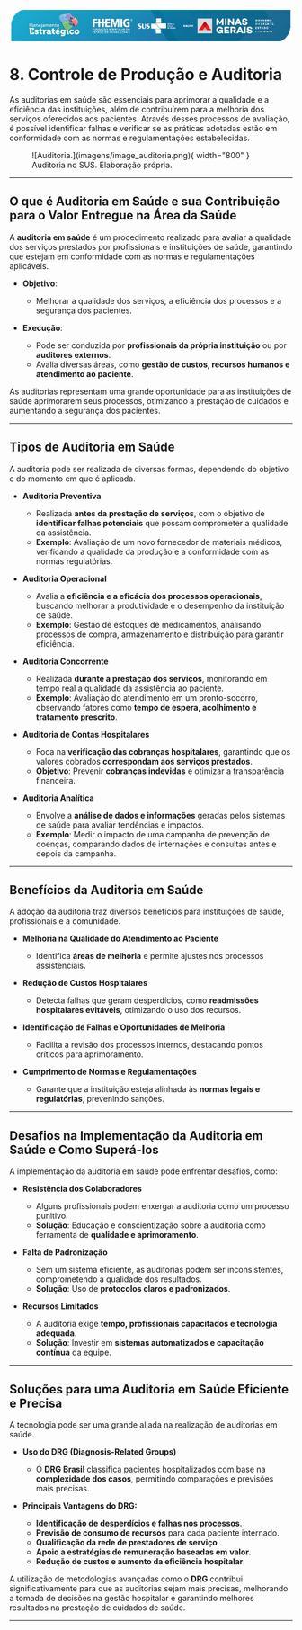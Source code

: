 ![Image](./imagens/logo.png)
# 8. Controle de Produção e Auditoria  

As auditorias em saúde são essenciais para aprimorar a qualidade e a eficiência das instituições, além de contribuírem para a melhoria dos serviços oferecidos aos pacientes. Através desses processos de avaliação, é possível identificar falhas e verificar se as práticas adotadas estão em conformidade com as normas e regulamentações estabelecidas.

<figure markdown>
  ![Auditoria.](imagens/image_auditoria.png){ width="800" }
  <figcaption>Auditoria no SUS. Elaboração própria.</figcaption>
</figure>

---

## O que é Auditoria em Saúde e sua Contribuição para o Valor Entregue na Área da Saúde  

A **auditoria em saúde** é um procedimento realizado para avaliar a qualidade dos serviços prestados por profissionais e instituições de saúde, garantindo que estejam em conformidade com as normas e regulamentações aplicáveis.

- **Objetivo**:  
  - Melhorar a qualidade dos serviços, a eficiência dos processos e a segurança dos pacientes.  

- **Execução**:  
  - Pode ser conduzida por **profissionais da própria instituição** ou por **auditores externos**.  
  - Avalia diversas áreas, como **gestão de custos, recursos humanos e atendimento ao paciente**.  

As auditorias representam uma grande oportunidade para as instituições de saúde aprimorarem seus processos, otimizando a prestação de cuidados e aumentando a segurança dos pacientes.  

---

## Tipos de Auditoria em Saúde  

A auditoria pode ser realizada de diversas formas, dependendo do objetivo e do momento em que é aplicada.  

- **Auditoria Preventiva**  
  - Realizada **antes da prestação de serviços**, com o objetivo de **identificar falhas potenciais** que possam comprometer a qualidade da assistência.  
  - **Exemplo**: Avaliação de um novo fornecedor de materiais médicos, verificando a qualidade da produção e a conformidade com as normas regulatórias.  

- **Auditoria Operacional**  
  - Avalia a **eficiência e a eficácia dos processos operacionais**, buscando melhorar a produtividade e o desempenho da instituição de saúde.  
  - **Exemplo**: Gestão de estoques de medicamentos, analisando processos de compra, armazenamento e distribuição para garantir eficiência.  

- **Auditoria Concorrente**  
  - Realizada **durante a prestação dos serviços**, monitorando em tempo real a qualidade da assistência ao paciente.  
  - **Exemplo**: Avaliação do atendimento em um pronto-socorro, observando fatores como **tempo de espera, acolhimento e tratamento prescrito**.  

- **Auditoria de Contas Hospitalares**  
  - Foca na **verificação das cobranças hospitalares**, garantindo que os valores cobrados **correspondam aos serviços prestados**.  
  - **Objetivo**: Prevenir **cobranças indevidas** e otimizar a transparência financeira.  

- **Auditoria Analítica**  
  - Envolve a **análise de dados e informações** geradas pelos sistemas de saúde para avaliar tendências e impactos.  
  - **Exemplo**: Medir o impacto de uma campanha de prevenção de doenças, comparando dados de internações e consultas antes e depois da campanha.  

---

## Benefícios da Auditoria em Saúde  

A adoção da auditoria traz diversos benefícios para instituições de saúde, profissionais e a comunidade.  

- **Melhoria na Qualidade do Atendimento ao Paciente**  
  - Identifica **áreas de melhoria** e permite ajustes nos processos assistenciais.  

- **Redução de Custos Hospitalares**  
  - Detecta falhas que geram desperdícios, como **readmissões hospitalares evitáveis**, otimizando o uso dos recursos.  

- **Identificação de Falhas e Oportunidades de Melhoria**  
  - Facilita a revisão dos processos internos, destacando pontos críticos para aprimoramento.  

- **Cumprimento de Normas e Regulamentações**  
  - Garante que a instituição esteja alinhada às **normas legais e regulatórias**, prevenindo sanções.  

---

## Desafios na Implementação da Auditoria em Saúde e Como Superá-los  

A implementação da auditoria em saúde pode enfrentar desafios, como:  

- **Resistência dos Colaboradores**  
  - Alguns profissionais podem enxergar a auditoria como um processo punitivo.  
  - **Solução**: Educação e conscientização sobre a auditoria como ferramenta de **qualidade e aprimoramento**.  

- **Falta de Padronização**  
  - Sem um sistema eficiente, as auditorias podem ser inconsistentes, comprometendo a qualidade dos resultados.  
  - **Solução**: Uso de **protocolos claros e padronizados**.  

- **Recursos Limitados**  
  - A auditoria exige **tempo, profissionais capacitados e tecnologia adequada**.  
  - **Solução**: Investir em **sistemas automatizados e capacitação contínua** da equipe.  

---

## Soluções para uma Auditoria em Saúde Eficiente e Precisa  

A tecnologia pode ser uma grande aliada na realização de auditorias em saúde.  

- **Uso do DRG (Diagnosis-Related Groups)**  
  - O **DRG Brasil** classifica pacientes hospitalizados com base na **complexidade dos casos**, permitindo comparações e previsões mais precisas.  

- **Principais Vantagens do DRG:**  
  - **Identificação de desperdícios e falhas nos processos**.  
  - **Previsão de consumo de recursos** para cada paciente internado.  
  - **Qualificação da rede de prestadores de serviço**.  
  - **Apoio a estratégias de remuneração baseadas em valor**.  
  - **Redução de custos e aumento da eficiência hospitalar**.  

A utilização de metodologias avançadas como o **DRG** contribui significativamente para que as auditorias sejam mais precisas, melhorando a tomada de decisões na gestão hospitalar e garantindo melhores resultados na prestação de cuidados de saúde.  

---


